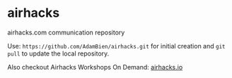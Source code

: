airhacks
========

airhacks.com communication repository

Use: `https://github.com/AdamBien/airhacks.git` for initial creation and `git pull` to update the local repository.

Also checkout Airhacks Workshops On Demand: [airhacks.io](http://airhacks.io)